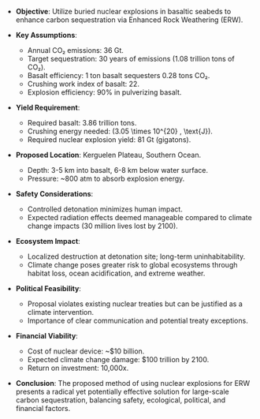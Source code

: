 - **Objective**: Utilize buried nuclear explosions in basaltic seabeds to enhance carbon sequestration via Enhanced Rock Weathering (ERW).
  
- **Key Assumptions**:
  - Annual CO₂ emissions: 36 Gt.
  - Target sequestration: 30 years of emissions (1.08 trillion tons of CO₂).
  - Basalt efficiency: 1 ton basalt sequesters 0.28 tons CO₂.
  - Crushing work index of basalt: 22.
  - Explosion efficiency: 90% in pulverizing basalt.

- **Yield Requirement**: 
  - Required basalt: 3.86 trillion tons.
  - Crushing energy needed: \(3.05 \times 10^{20} \, \text{J}\).
  - Required nuclear explosion yield: 81 Gt (gigatons).

- **Proposed Location**: Kerguelen Plateau, Southern Ocean.
  - Depth: 3-5 km into basalt, 6-8 km below water surface.
  - Pressure: ~800 atm to absorb explosion energy.

- **Safety Considerations**:
  - Controlled detonation minimizes human impact.
  - Expected radiation effects deemed manageable compared to climate change impacts (30 million lives lost by 2100).

- **Ecosystem Impact**:
  - Localized destruction at detonation site; long-term uninhabitability.
  - Climate change poses greater risk to global ecosystems through habitat loss, ocean acidification, and extreme weather.

- **Political Feasibility**:
  - Proposal violates existing nuclear treaties but can be justified as a climate intervention.
  - Importance of clear communication and potential treaty exceptions.

- **Financial Viability**:
  - Cost of nuclear device: ~$10 billion.
  - Expected climate change damage: $100 trillion by 2100.
  - Return on investment: 10,000x.

- **Conclusion**: The proposed method of using nuclear explosions for ERW presents a radical yet potentially effective solution for large-scale carbon sequestration, balancing safety, ecological, political, and financial factors.